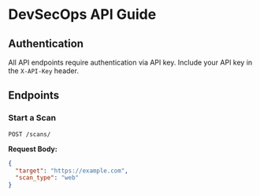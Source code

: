 # DevSecOps API Guide

## Authentication
All API endpoints require authentication via API key. Include your API key in the `X-API-Key` header.

## Endpoints

### Start a Scan
`POST /scans/`

**Request Body:**
```json
{
  "target": "https://example.com",
  "scan_type": "web"
}